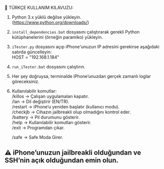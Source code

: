 📌 TÜRKÇE KULLANIM KILAVUZU:

1. Python 3.x yüklü değilse yükleyin.  
   (https://www.python.org/downloads/)

2. `install_dependencies.bat` dosyasını çalıştırarak gerekli Python kütüphanelerini (örneğin paramiko) yükleyin.

3. `iTester.py` dosyasını açıp iPhone'unuzun IP adresini gerekirse aşağıdaki satırda güncelleyin:  
      HOST = "192.168.1.184"

4. `run_iTester.bat` dosyasını çalıştırın.

5. Her şey doğruysa, terminalde iPhone’unuzdan gerçek zamanlı loglar göreceksiniz.

6. Kullanılabilir komutlar:  
   /killos    → Çalışan uygulamaları kapatır.  
   /lan       → Dil değiştirir (EN/TR).  
   /restart   → iPhone’u yeniden başlatır (kullanıcı modu).  
   /checkjb   → Cihazın jailbreakli olup olmadığını kontrol eder.  
   /battery   → Pil durumunu gösterir.  
   /help      → Kullanılabilir komutları gösterir.  
   /exit      → Programdan çıkar.

    /safe      → Safe Moda Girer.
   
⚠️ iPhone’unuzun jailbreakli olduğundan ve SSH’nin açık olduğundan emin olun.
------------------------------------------------------------
